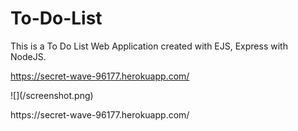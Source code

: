 # To-Do-List

This is a To Do List Web Application created with EJS, Express with NodeJS.

https://secret-wave-96177.herokuapp.com/
<p>
<p>
![](/screenshot.png)
<p>
https://secret-wave-96177.herokuapp.com/
